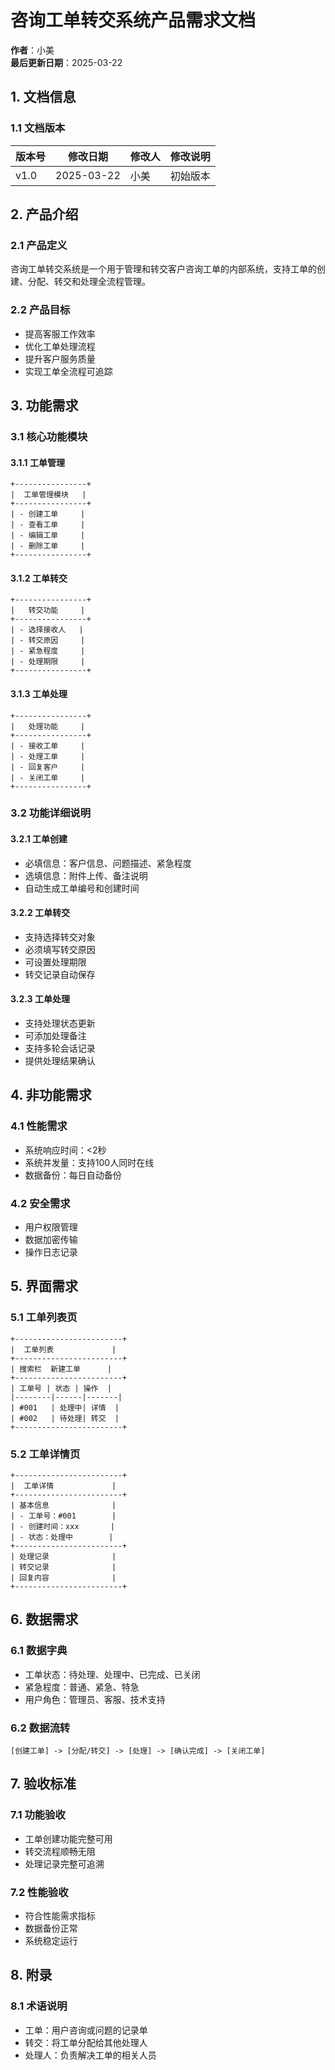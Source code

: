  # 咨询工单转交系统产品需求文档

**作者**：小美  
**最后更新日期**：2025-03-22

## 1. 文档信息
### 1.1 文档版本
| 版本号 | 修改日期 | 修改人 | 修改说明 |
|--------|----------|--------|----------|
| v1.0   | 2025-03-22 | 小美 | 初始版本 |

## 2. 产品介绍
### 2.1 产品定义
咨询工单转交系统是一个用于管理和转交客户咨询工单的内部系统，支持工单的创建、分配、转交和处理全流程管理。

### 2.2 产品目标
- 提高客服工作效率
- 优化工单处理流程
- 提升客户服务质量
- 实现工单全流程可追踪

## 3. 功能需求
### 3.1 核心功能模块

#### 3.1.1 工单管理
```
+----------------+
|  工单管理模块   |
+----------------+
| - 创建工单     |
| - 查看工单     |
| - 编辑工单     |
| - 删除工单     |
+----------------+
```

#### 3.1.2 工单转交
```
+----------------+
|   转交功能     |
+----------------+
| - 选择接收人   |
| - 转交原因     |
| - 紧急程度     |
| - 处理期限     |
+----------------+
```

#### 3.1.3 工单处理
```
+----------------+
|   处理功能     |
+----------------+
| - 接收工单     |
| - 处理工单     |
| - 回复客户     |
| - 关闭工单     |
+----------------+
```

### 3.2 功能详细说明

#### 3.2.1 工单创建
- 必填信息：客户信息、问题描述、紧急程度
- 选填信息：附件上传、备注说明
- 自动生成工单编号和创建时间

#### 3.2.2 工单转交
- 支持选择转交对象
- 必须填写转交原因
- 可设置处理期限
- 转交记录自动保存

#### 3.2.3 工单处理
- 支持处理状态更新
- 可添加处理备注
- 支持多轮会话记录
- 提供处理结果确认

## 4. 非功能需求
### 4.1 性能需求
- 系统响应时间：<2秒
- 系统并发量：支持100人同时在线
- 数据备份：每日自动备份

### 4.2 安全需求
- 用户权限管理
- 数据加密传输
- 操作日志记录

## 5. 界面需求
### 5.1 工单列表页
```
+------------------------+
|  工单列表             |
+------------------------+
| 搜索栏  新建工单      |
+------------------------+
| 工单号 | 状态 | 操作  |
|--------|------|-------|
| #001   | 处理中| 详情  |
| #002   | 待处理| 转交  |
+------------------------+
```

### 5.2 工单详情页
```
+------------------------+
|  工单详情             |
+------------------------+
| 基本信息              |
| - 工单号：#001        |
| - 创建时间：xxx       |
| - 状态：处理中        |
+------------------------+
| 处理记录              |
| 转交记录              |
| 回复内容              |
+------------------------+
```

## 6. 数据需求
### 6.1 数据字典
- 工单状态：待处理、处理中、已完成、已关闭
- 紧急程度：普通、紧急、特急
- 用户角色：管理员、客服、技术支持

### 6.2 数据流转
```
[创建工单] -> [分配/转交] -> [处理] -> [确认完成] -> [关闭工单]
```

## 7. 验收标准
### 7.1 功能验收
- 工单创建功能完整可用
- 转交流程顺畅无阻
- 处理记录完整可追溯

### 7.2 性能验收
- 符合性能需求指标
- 数据备份正常
- 系统稳定运行

## 8. 附录
### 8.1 术语说明
- 工单：用户咨询或问题的记录单
- 转交：将工单分配给其他处理人
- 处理人：负责解决工单的相关人员